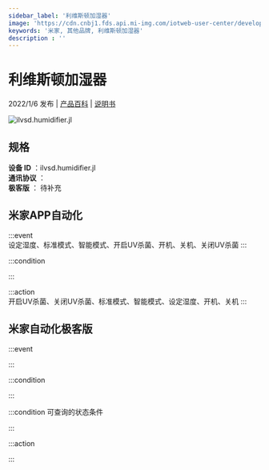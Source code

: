 ```yaml
---
sidebar_label: '利维斯顿加湿器'
image: 'https://cdn.cnbj1.fds.api.mi-img.com/iotweb-user-center/developer_16790687373306lcKYtXo.png?GalaxyAccessKeyId=AKVGLQWBOVIRQ3XLEW&Expires=9223372036854775807&Signature=WChVZD7KlPOwofOczgV+SSVYcJ8='
keywords: '米家, 其他品牌, 利维斯顿加湿器'
description : ''
---
```

# 利维斯顿加湿器

2022/1/6 发布 | [产品百科](https://home.mi.com/webapp/content/baike/product/index.html?model=ilvsd.humidifier.jl/) | [说明书](https://home.mi.com/views/introduction.html?model=ilvsd.humidifier.jl&region=cn)

![ilvsd.humidifier.jl](https://cdn.cnbj1.fds.api.mi-img.com/iotweb-user-center/developer_16790687373306lcKYtXo.png?GalaxyAccessKeyId=AKVGLQWBOVIRQ3XLEW&Expires=9223372036854775807&Signature=WChVZD7KlPOwofOczgV+SSVYcJ8=)

## 规格  
> 
**设备 ID** ：ilvsd.humidifier.jl  
**通讯协议** ：  
**极客版**  ： 待补充 


## 米家APP自动化  

:::event  
设定湿度、标准模式、智能模式、开启UV杀菌、开机、关机、关闭UV杀菌
:::

:::condition  

:::

:::action   
开启UV杀菌、关闭UV杀菌、标准模式、智能模式、设定湿度、开机、关机
:::

## 米家自动化极客版  

:::event  

:::

:::condition  

:::

:::condition 可查询的状态条件  

:::

:::action  

:::

        
